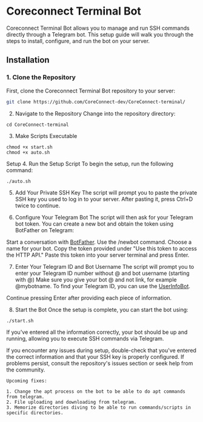 # Coreconnect Terminal Bot

Coreconnect Terminal Bot allows you to manage and run SSH commands directly through a Telegram bot. This setup guide will walk you through the steps to install, configure, and run the bot on your server.

## Installation

### 1. Clone the Repository
First, clone the Coreconnect Terminal Bot repository to your server:
```bash
git clone https://github.com/CoreConnect-dev/CoreConnect-terminal/
```

2. Navigate to the Repository
Change into the repository directory:
```
cd CoreConnect-terminal
```
3. Make Scripts Executable
```
chmod +x start.sh
chmod +x auto.sh
```

Setup
4. Run the Setup Script
To begin the setup, run the following command:
```
./auto.sh
```

5. Add Your Private SSH Key
The script will prompt you to paste the private SSH key you used to log in to your server. After pasting it, press Ctrl+D twice to continue.

6. Configure Your Telegram Bot
The script will then ask for your Telegram bot token. You can create a new bot and obtain the token using BotFather on Telegram:

Start a conversation with [BotFather](https://t.me/BotFather).
Use the /newbot command.
Choose a name for your bot.
Copy the token provided under "Use this token to access the HTTP API."
Paste this token into your server terminal and press Enter.

7. Enter Your Telegram ID and Bot Username
The script will prompt you to enter your Telegram ID number without @ and bot username (starting with @) Make sure you give your bot @ and not link, for example @mybotname. To find your  Telegram ID, you can use the [UserInfoBot](https://t.me/userdatailsbot).

Continue pressing Enter after providing each piece of information.

8. Start the Bot
Once the setup is complete, you can start the bot using:
```
./start.sh
```
If you've entered all the information correctly, your bot should be up and running, allowing you to execute SSH commands via Telegram.

If you encounter any issues during setup, double-check that you've entered the correct information and that your SSH key is properly configured. If problems persist, consult the repository's issues section or seek help from the community.

```
Upcoming fixes:

1. Change the apt process on the bot to be able to do apt commands from telegram.
2. File uploading and downloading from telegram.
3. Memorize directories diving to be able to run commands/scripts in specific directories.

```
